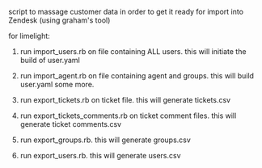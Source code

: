 script to massage customer data in order to get it ready for import into Zendesk (using graham's tool)

for limelight:

1. run import_users.rb on file containing ALL users.  this will initiate the build of user.yaml

2. run import_agent.rb on file containing agent and groups. this will build user.yaml some more.

3. run export_tickets.rb on ticket file. this will generate tickets.csv

4. run export_tickets_comments.rb on ticket comment files.  this will generate ticket comments.csv

5. run export_groups.rb.  this will generate groups.csv

6. run export_users.rb.  this will generate users.csv
